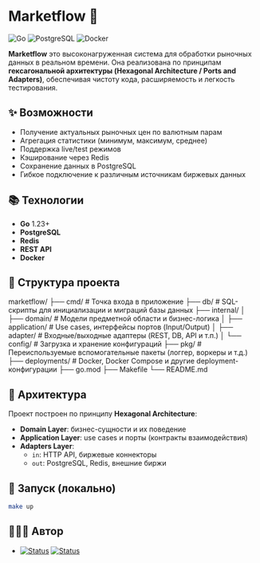 # Marketflow 📁

![Go](https://img.shields.io/badge/Go-1.23-violet) ![PostgreSQL](https://img.shields.io/badge/PostgreSQL-16-violet) ![Docker](https://img.shields.io/badge/Docker-✓-violet)

**Marketflow** это высоконагруженная система для обработки рыночных данных в реальном времени. Она реализована по принципам **гексагональной архитектуры (Hexagonal Architecture / Ports and Adapters)**, обеспечивая чистоту кода, расширяемость и легкость тестирования.

## ✨ Возможности

- Получение актуальных рыночных цен по валютным парам
- Агрегация статистики (минимум, максимум, среднее)
- Поддержка live/test режимов
- Кэширование через Redis
- Сохранение данных в PostgreSQL
- Гибкое подключение к различным источникам биржевых данных

## 📚 Технологии

- **Go** 1.23+
- **PostgreSQL**
- **Redis**
- **REST API**
- **Docker**

## 🧬 Структура проекта

marketflow/
├── cmd/              # Точка входа в приложение
├── db/               # SQL-скрипты для инициализации и миграций базы данных
├── internal/
│   ├── domain/       # Модели предметной области и бизнес-логика
│   ├── application/  # Use cases, интерфейсы портов (Input/Output)
│   ├── adapter/      # Входные/выходные адаптеры (REST, DB, API и т.п.)
│   └── config/       # Загрузка и хранение конфигураций
├── pkg/              # Переиспользуемые вспомогательные пакеты (логгер, воркеры и т.д.)
├── deployments/      # Docker, Docker Compose и другие deployment-конфигурации
├── go.mod
├── Makefile
└── README.md

## 🧱 Архитектура

Проект построен по принципу **Hexagonal Architecture**:
- **Domain Layer**: бизнес-сущности и их поведение
- **Application Layer**: use cases и порты (контракты взаимодействия)
- **Adapters Layer**:
  - `in`: HTTP API, биржевые коннекторы
  - `out`: PostgreSQL, Redis, внешние биржи


## 🏁 Запуск (локально)

```bash
make up
```

## 👨🏻‍💻 Автор

- [![Status](https://img.shields.io/badge/alem-tishmal-success?logo=github)](https://platform.alem.school/git/tishmal) <a href="https://t.me/tim_shm" target="_blank"><img src="https://img.shields.io/badge/telegram-@tishmal-blue?logo=Telegram" alt="Status" /></a>
